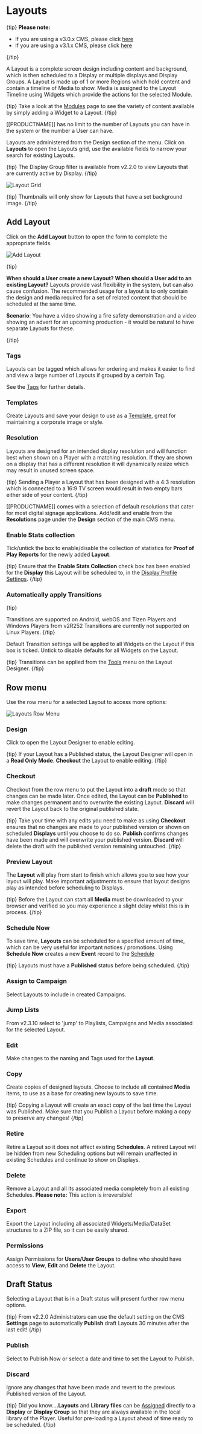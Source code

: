 # Layouts

{tip}
**Please note:** 

- If you are using a v3.0.x CMS, please click [here](layouts_3.html)
- If you are using a v3.1.x CMS, please click [here](layouts.html)

{/tip}

A Layout is a complete screen design including content and background, which is then scheduled to a Display or multiple displays and Display Groups. A Layout is made up of 1 or more Regions which hold content and contain a timeline of Media to show. Media is assigned to the Layout Timeline using Widgets which provide the actions for the selected Module. 

{tip}
Take a look at the [Modules](media_modules.html) page to see the variety of content available by simply adding a Widget to a Layout.
{/tip}

[[PRODUCTNAME]] has no limit to the number of Layouts you can have in the system or the number a User can have.

Layouts are administered from the Design section of the menu. Click on **Layouts** to open the Layouts grid, use the available fields to narrow your search for existing Layouts.

{tip}
The Display Group filter is available from v2.2.0 to view Layouts that are currently active by Display.
{/tip}

![Layout Grid](img/v2_layouts_grid.png)

{tip}
Thumbnails will only show for Layouts that have a set background image.
{/tip} 



## Add Layout

Click on the **Add Layout** button to open the  form to complete the appropriate fields.

![Add Layout](img/v2_layouts_add.png)

{tip}

**When should a User create a new Layout? When should a User add to an existing Layout?**
Layouts provide vast flexibility in the system, but can also cause confusion. The recommended usage for a layout is to only contain the design and media required for a set of related content that should be scheduled at the same time.

**Scenario**:
You have a video showing a fire safety demonstration and a video showing an advert for an upcoming production - it would be natural to have separate Layouts for these.

{/tip}

### Tags

Layouts can be tagged which allows for ordering and makes it easier to find and view a large number of Layouts if grouped by a certain Tag. 

See the [Tags](tour_tags_2.html) for further details.

### Templates

Create Layouts and save your design to use as a [Template](layouts_templates_2.html), great for maintaining a corporate image or style.

### Resolution

Layouts are designed for an intended display resolution and will function best when shown on a Player with a matching resolution. If they are shown on a display that has a different resolution it will dynamically resize which may result in unused screen space.  

{tip}
Sending a Player a Layout that has been designed with a 4:3 resolution which is connected to a 16:9 TV screen would result in two empty bars either side of your content. 
{/tip}

[[PRODUCTNAME]] comes with a selection of default resolutions that cater for most digital signage applications.  Add/edit and enable from the **Resolutions** page under the **Design** section of the main CMS menu.

### Enable Stats collection

Tick/untick the box to enable/disable the collection of statistics for **Proof of Play Reports** for the newly added **Layout**.

{tip}
Ensure that the **Enable Stats Collection** check box has been enabled for the **Display** this Layout will be scheduled to, in the [Display Profile Settings](displays_settings.html).
{/tip}

### Automatically apply Transitions

{tip}

Transitions are supported on Android, webOS and Tizen Players and Windows Players from v2R252
Transitions are currently not supported on Linux Players.
{/tip}

Default Transition settings will be applied to all Widgets on the Layout if this box is ticked. Untick to disable defaults for all Widgets on the Layout. 

{tip}
Transitions can be applied from the [Tools](layouts_tools.html) menu on the Layout Designer.
{/tip}

## Row menu

Use the row menu for a selected Layout to access more options:

![Layouts Row Menu](img/v2_layouts_row_menu.png)

### Design

Click to open the Layout Designer to enable editing.

{tip}
If your Layout has a Published status, the Layout Designer will open in a **Read Only Mode**. **Checkout** the Layout to enable editing.
{/tip}

### Checkout

Checkout from the row menu to put the Layout into a **draft** mode so that changes can be made later. Once edited, the Layout can be **Published** to make changes permanent and to overwrite the existing Layout.  **Discard** will revert the Layout back to the original published state.

{tip}
Take your time with any edits you need to make as using **Checkout** ensures that no changes are made to your published version or shown on scheduled **Displays** until you choose to do so. **Publish** confirms changes have been made and will overwrite your published version. **Discard** will delete the draft with the published version remaining untouched.
{/tip}

### Preview Layout

The **Layout** will play from start to finish which allows you to see how your layout will play. Make important adjustments to ensure that layout designs play as intended before scheduling to Displays. 

{tip}
Before the Layout can start all **Media** must be downloaded to your browser and verified so you may experience a slight delay whilst this is in process.
{/tip}

### Schedule Now

To save time, **Layouts** can be scheduled for a specified amount of time, which can be very useful for important notices / promotions. Using **Schedule Now** creates a new **Event** record to the [Schedule](scheduling_calendar.html)

{tip}
Layouts must have a **Published** status before being scheduled.
{/tip}

### Assign to Campaign

Select Layouts to include in created Campaigns.

### Jump Lists

From v2.3.10 select to 'jump' to Playlists, Campaigns and Media associated for the selected Layout.

### Edit

Make changes to the naming and Tags used for the **Layout**.

### Copy

Create copies of designed layouts. Choose to include all contained **Media** items, to use as a base for creating new layouts to save time.

{tip}
Copying a Layout will create an exact copy of the last time the Layout was Published. Make sure that you Publish a Layout before making a copy to preserve any changes!
{/tip}

### Retire

Retire a Layout so it does not affect existing **Schedules**. A retired Layout will be hidden from new Scheduling options but will remain unaffected in existing Schedules and continue to show on Displays.

### Delete

Remove a Layout and all its associated media completely from all existing Schedules. **Please note:** This action is irreversible!

### Export

Export the Layout including all associated Widgets/Media/DataSet structures to a ZIP file, so it can be easily shared.

### Permissions

Assign Permissions for **Users/User Groups** to define who should have access to **View**, **Edit** and **Delete** the Layout.

## Draft Status

Selecting a Layout that is in a Draft status will present further row menu options.

{tip}
From v2.2.0 Administrators can use the default setting on the CMS **Settings** page to automatically **Publish** draft Layouts 30 minutes after the last edit!
{/tip}

### Publish

Select to Publish Now or select a date and time to set the Layout to Publish.

### Discard

Ignore any changes that have been made and revert to the previous Published version of the Layout.

{tip}
Did you know…**.Layouts** and **Library files** can be [Assigned](displays_fileassociations.html) directly to a **Display** or **Display Group** so that they are always available in the local library of the Player. Useful for pre-loading a Layout ahead of time ready to be scheduled.
{/tip}